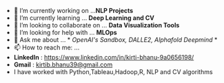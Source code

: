 - 🔭 I’m currently working on ...**NLP Projects**
- 🌱 I’m currently learning ... **Deep Learning and CV**
- 👯 I’m looking to collaborate on ... **Data Visualization Tools**
- 🤔 I’m looking for help with ... **MLOps**
- 💬 Ask me about ... * *OpenAI's Sandbox, DALLE2, Alphafold Deepmind* *
- 📫 How to reach me: ...
- **LinkedIn** : https://www.linkedin.com/in/kirti-bhanu-9a0656198/
-  **Gmail** : kirtib.bhanu39@gmail.com
- I have worked with Python,Tableau,Hadoop,R, NLP and CV algorithms
